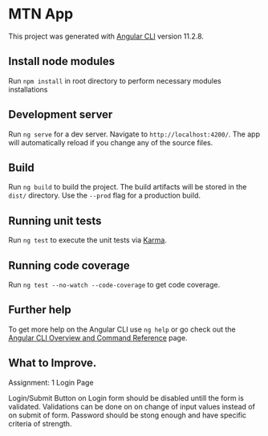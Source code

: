 # MTN App

This project was generated with [Angular CLI](https://github.com/angular/angular-cli) version 11.2.8.

## Install node modules

Run `npm install` in root directory to perform necessary modules installations

## Development server

Run `ng serve` for a dev server. Navigate to `http://localhost:4200/`. The app will automatically reload if you change any of the source files.

## Build

Run `ng build` to build the project. The build artifacts will be stored in the `dist/` directory. Use the `--prod` flag for a production build.

## Running unit tests

Run `ng test` to execute the unit tests via [Karma](https://karma-runner.github.io).

## Running code coverage

Run `ng test --no-watch --code-coverage` to get code coverage.


## Further help

To get more help on the Angular CLI use `ng help` or go check out the [Angular CLI Overview and Command Reference](https://angular.io/cli) page.


## What to Improve.
Assignment: 1 Login Page

Login/Submit Button on Login form should be disabled untill the form is validated.
Validations can be done on on change of input values instead of on submit of form.
Password should be stong enough and have specific criteria of strength.



